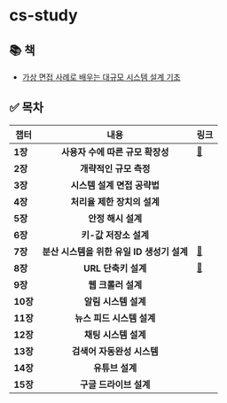 # cs-study

## 📚 책
* [가상 면접 사례로 배우는 대규모 시스템 설계 기초](https://product.kyobobook.co.kr/detail/S000001033116)

## ✅ 목차
| 챕터 | 내용 | 링크 |
|--------|:-------:|-------|
| **1장** | **사용자 수에 따른 규모 확장성** | [🔗](./System%20Design%20Interview%20Part1/Section%201.md) |
| **2장** | **개략적인 규모 측정** | |
| **3장** | **시스템 설계 면접 공략법** | |
| **4장** | **처리율 제한 장치의 설계** | |
| **5장** | **안정 해시 설계** | |
| **6장** | **키-값 저장소 설계** | |
| **7장** | **분산 시스템을 위한 유일 ID 생성기 설계** | [🔗](./System%20Design%20Interview%20Part1/Section%207.md) |
| **8장** | **URL 단축키 설계** | [🔗](./System%20Design%20Interview%20Part1/Section%208.md) |
| **9장** | **웹 크롤러 설계** | |
| **10장** | **알림 시스템 설계** | |
| **11장** | **뉴스 피드 시스템 설계** | |
| **12장** | **채팅 시스템 설계** | |
| **13장** | **검색어 자동완성 시스템** | |
| **14장** | **유튜브 설계** | |
| **15장** | **구글 드라이브 설계** | |
